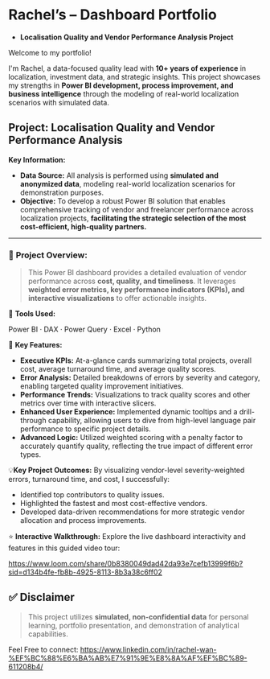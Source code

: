 # Rachel’s – Dashboard Portfolio

- **Localisation Quality and Vendor Performance Analysis Project**

Welcome to my portfolio!

I'm Rachel, a data-focused quality lead with **10+ years of experience** in localization, investment data, and strategic insights. This project showcases my strengths in **Power BI development, process improvement, and business intelligence** through the modeling of real-world localization scenarios with simulated data.

## **Project: Localisation Quality and Vendor Performance Analysis**

**Key Information:**

- **Data Source:** All analysis is performed using **simulated and anonymized data**, modeling real-world localization scenarios for demonstration purposes.
- **Objective:** 
To develop a robust Power BI solution that enables comprehensive tracking of vendor and freelancer performance across localization projects, **facilitating the strategic selection of the most cost-efficient, high-quality partners.**

---

### 📌 **Project Overview:**

> This Power BI dashboard provides a detailed evaluation of vendor performance across **cost, quality, and timeliness**. It leverages **weighted error metrics, key performance indicators (KPIs), and interactive visualizations** to offer actionable insights.
> 

🔧 **Tools Used:**

Power BI · DAX · Power Query · Excel · Python

🎯 **Key Features:**

- **Executive KPIs:** At-a-glance cards summarizing total projects, overall cost, average turnaround time, and average quality scores.
- **Error Analysis:** Detailed breakdowns of errors by severity and category, enabling targeted quality improvement initiatives.
- **Performance Trends:** Visualizations to track quality scores and other metrics over time with interactive slicers.
- **Enhanced User Experience:** Implemented dynamic tooltips and a drill-through capability, allowing users to dive from high-level language pair performance to specific project details.
- **Advanced Logic:** Utilized weighted scoring with a penalty factor to accurately quantify quality, reflecting the true impact of different error types.


💡**Key Project Outcomes:** By visualizing vendor-level severity-weighted errors, turnaround time, and cost, I successfully:

- Identified top contributors to quality issues.
- Highlighted the fastest and most cost-effective vendors.
- Developed data-driven recommendations for more strategic vendor allocation and process improvements.

⭐     **Interactive Walkthrough:** Explore the live dashboard interactivity and features in this guided video tour:    

https://www.loom.com/share/0b8380049dad42da93e7cefb13999f6b?sid=d134b4fe-fb8b-4925-8113-8b3a38c6ff02

## ✅ Disclaimer

> This project utilizes **simulated, non-confidential data** for personal learning, portfolio presentation, and demonstration of analytical capabilities.

Feel Free to connect: https://www.linkedin.com/in/rachel-wan-%EF%BC%88%E6%BA%AB%E7%91%9E%E8%8A%AF%EF%BC%89-611208b4/
